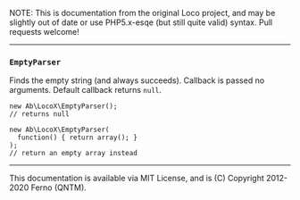 
NOTE: This is documentation from the original Loco project, and may be slightly out of date or use PHP5.x-esqe (but still quite valid) syntax.  Pull requests welcome!

-----

### `EmptyParser`

Finds the empty string (and always succeeds). Callback is passed no arguments. Default callback returns `null`.

    new Ab\LocoX\EmptyParser();
    // returns null

    new Ab\LocoX\EmptyParser(
      function() { return array(); }
    );
    // return an empty array instead



-----
This documentation is available via MIT License, and is (C) Copyright 2012-2020 Ferno (QNTM).
